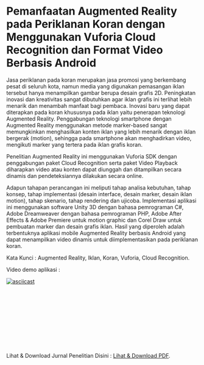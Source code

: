 # Pemanfaatan Augmented Reality pada Periklanan Koran dengan Menggunakan Vuforia Cloud Recognition dan Format Video Berbasis Android
Jasa periklanan pada koran merupakan jasa promosi yang berkembang pesat di seluruh kota, namun media yang digunakan pemasangan iklan tersebut hanya menampilkan gambar berupa desain grafis 2D. Peningkatan inovasi dan kreativitas sangat dibutuhkan agar iklan grafis ini terlihat lebih menarik dan menambah manfaat bagi pembaca. Inovasi baru yang dapat diterapkan pada koran khususnya pada iklan yaitu penerapan teknologi Augmented Reality. Penggabungan teknologi smartphone dengan Augmented Reality menggunakan metode marker-based sangat memungkinkan menghasilkan konten iklan yang lebih menarik dengan iklan bergerak (motion), sehingga pada smartphone akan menghadirkan video, mengikuti marker yang tertera pada iklan grafis koran. 

Penelitian Augmented Reality ini menggunakan Vuforia SDK dengan penggabungan paket Cloud Recognition serta paket Video Playback diharapkan video atau konten dapat diunggah dan ditampilkan secara dinamis dan pendeteksiannya dilakukan secara online.

Adapun tahapan perancangan ini meliputi tahap analisa kebutuhan, tahap konsep, tahap implementasi (desain interface, desain marker, desain iklan motion), tahap skenario, tahap rendering dan ujicoba. Implementasi aplikasi ini menggunakan software Unity 3D dengan bahasa pemrograman C#, Adobe Dreamweaver dengan bahasa pemrograman PHP, Adobe After Effects & Adobe Premiere untuk motion graphic dan Corel Draw untuk pembuatan marker dan desain grafis iklan. Hasil yang diperoleh adalah terbentuknya aplikasi mobile Augmented Reality berbasis Android yang dapat menampilkan video dinamis untuk diimplementasikan pada periklanan koran.

Kata Kunci : Augmented Reality, Iklan, Koran, Vuforia, Cloud Recognition.

Video demo aplikasi :

[![asciicast](https://1.bp.blogspot.com/-LOpy7azmuYY/XTg4CRweVDI/AAAAAAAAFZg/TDw2JrUDkLIRetw2xvUKvdRfrOCVWAk1wCLcBGAs/s1600/Play.jpg)](https://www.youtube.com/watch?v=tbGBb3Vjmf0)

<object data="https://drive.google.com/file/d/0ByH8TtfgPBT3LTk4QUFzWlNfeVk/view" type="application/pdf" width="700px" height="700px">
    <embed src="https://drive.google.com/file/d/0ByH8TtfgPBT3LTk4QUFzWlNfeVk/view">
        <p>Lihat & Download Jurnal Penelitian Disini : <a href="https://drive.google.com/file/d/0ByH8TtfgPBT3LTk4QUFzWlNfeVk/view">Lihat & Download PDF</a>.</p>
    </embed>
</object>
